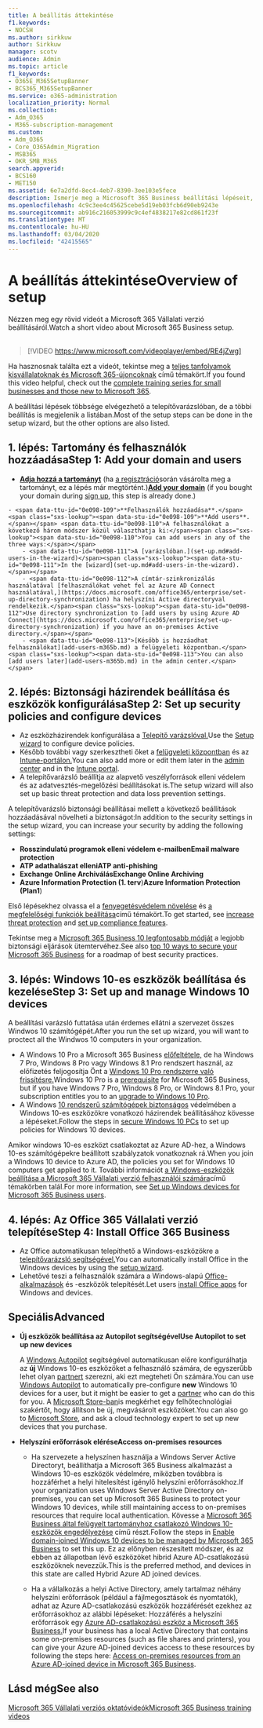 ```yaml
---
title: A beállítás áttekintése
f1.keywords:
- NOCSH
ms.author: sirkkuw
author: Sirkkuw
manager: scotv
audience: Admin
ms.topic: article
f1_keywords:
- O365E_M365SetupBanner
- BCS365_M365SetupBanner
ms.service: o365-administration
localization_priority: Normal
ms.collection:
- Adm_O365
- M365-subscription-management
ms.custom:
- Adm_O365
- Core_O365Admin_Migration
- MSB365
- OKR_SMB_M365
search.appverid:
- BCS160
- MET150
ms.assetid: 6e7a2dfd-8ec4-4eb7-8390-3ee103e5fece
description: Ismerje meg a Microsoft 365 Business beállítási lépéseit, az előfizetéstől kezdve a tartomány és a felhasználók hozzáadásán át a biztonsági házirendek beállításáig stb.
ms.openlocfilehash: 4c9c3ee4c45625cebe5d19eb03fcb6d90eb9243e
ms.sourcegitcommit: ab916c216053999c9c4ef4838217e82cd861f23f
ms.translationtype: MT
ms.contentlocale: hu-HU
ms.lasthandoff: 03/04/2020
ms.locfileid: "42415565"
---
```

# <a name="overview-of-setup"></a><span data-ttu-id="0e098-103">A beállítás áttekintése</span><span class="sxs-lookup"><span data-stu-id="0e098-103">Overview of setup</span></span>

<span data-ttu-id="0e098-104">Nézzen meg egy rövid videót a Microsoft 365 Vállalati verzió beállításáról.</span><span class="sxs-lookup"><span data-stu-id="0e098-104">Watch a short video about Microsoft 365 Business setup.</span></span><br><br>

> [!VIDEO https://www.microsoft.com/videoplayer/embed/RE4jZwg] 

<span data-ttu-id="0e098-105">Ha hasznosnak találta ezt a videót, tekintse meg a [teljes tanfolyamok kisvállalatoknak és Microsoft 365-újoncoknak](https://support.office.com/article/6ab4bbcd-79cf-4000-a0bd-d42ce4d12816) című témakört.</span><span class="sxs-lookup"><span data-stu-id="0e098-105">If you found this video helpful, check out the [complete training series for small businesses and those new to Microsoft 365](https://support.office.com/article/6ab4bbcd-79cf-4000-a0bd-d42ce4d12816).</span></span>

<span data-ttu-id="0e098-106">A beállítási lépések többsége elvégezhető a telepítővarázslóban, de a többi beállítás is megjelenik a listában.</span><span class="sxs-lookup"><span data-stu-id="0e098-106">Most of the setup steps can be done in the setup wizard, but the other options are also listed.</span></span>

## <a name="step-1-add-your-domain-and-users"></a><span data-ttu-id="0e098-107">1. lépés: Tartomány és felhasználók hozzáadása</span><span class="sxs-lookup"><span data-stu-id="0e098-107">Step 1: Add your domain and users</span></span>

   - <span data-ttu-id="0e098-108">**[Adja hozzá a tartományt](set-up.md#add-your-domain-to-personalize-sign-in)** (ha [a regisztráció](sign-up.md)során vásárolta meg a tartományt, ez a lépés már megtörtént.)</span><span class="sxs-lookup"><span data-stu-id="0e098-108">**[Add your domain](set-up.md#add-your-domain-to-personalize-sign-in)** (if you bought your domain during [sign up](sign-up.md), this step is already done.)</span></span>

    - <span data-ttu-id="0e098-109">**Felhasználók hozzáadása**.</span><span class="sxs-lookup"><span data-stu-id="0e098-109">**Add users**.</span></span> <span data-ttu-id="0e098-110">A felhasználókat a következő három módszer közül választhatja ki:</span><span class="sxs-lookup"><span data-stu-id="0e098-110">You can add users in any of the three ways:</span></span>
        - <span data-ttu-id="0e098-111">A [varázslóban.](set-up.md#add-users-in-the-wizard)</span><span class="sxs-lookup"><span data-stu-id="0e098-111">In the [wizard](set-up.md#add-users-in-the-wizard).</span></span>
        - <span data-ttu-id="0e098-112">A címtár-szinkronizálás használatával [felhasználókat vehet fel az Azure AD Connect használatával,](https://docs.microsoft.com/office365/enterprise/set-up-directory-synchronization) ha helyszíni Active directoryval rendelkezik.</span><span class="sxs-lookup"><span data-stu-id="0e098-112">Use directory synchronization to [add users by using Azure AD Connect](https://docs.microsoft.com/office365/enterprise/set-up-directory-synchronization) if you have an on-premises Active directory.</span></span>
        - <span data-ttu-id="0e098-113">[Később is hozzáadhat felhasználókat](add-users-m365b.md) a felügyeleti központban.</span><span class="sxs-lookup"><span data-stu-id="0e098-113">You can also [add users later](add-users-m365b.md) in the admin center.</span></span>
## <a name="step-2-set-up-security-policies-and-configure-devices"></a><span data-ttu-id="0e098-114">2. lépés: Biztonsági házirendek beállítása és eszközök konfigurálása</span><span class="sxs-lookup"><span data-stu-id="0e098-114">Step 2: Set up security policies and configure devices</span></span> 

  - <span data-ttu-id="0e098-115">Az eszközházirendek konfigurálása a [Telepítő varázslóval.](set-up.md#protect-your-organization)</span><span class="sxs-lookup"><span data-stu-id="0e098-115">Use the [Setup wizard](set-up.md#protect-your-organization) to configure device policies.</span></span> 
  - <span data-ttu-id="0e098-116">Később további vagy szerkesztheti őket a [felügyeleti központban](view-policies-and-devices.md) és az [Intune-portálon.](https://docs.microsoft.com/intune/tutorial-walkthrough-intune-portal)</span><span class="sxs-lookup"><span data-stu-id="0e098-116">You can also add more or edit them later in the [admin center](view-policies-and-devices.md) and in the [Intune portal](https://docs.microsoft.com/intune/tutorial-walkthrough-intune-portal).</span></span>
  - <span data-ttu-id="0e098-117">A telepítővarázsló beállítja az alapvető veszélyforrások elleni védelem és az adatvesztés-megelőzési beállításokat is.</span><span class="sxs-lookup"><span data-stu-id="0e098-117">The setup wizard will also set up basic threat protection and data loss prevention settings.</span></span>
  
  <span data-ttu-id="0e098-118">A telepítővarázsló biztonsági beállításai mellett a következő beállítások hozzáadásával növelheti a biztonságot:</span><span class="sxs-lookup"><span data-stu-id="0e098-118">In addition to the security settings in the setup wizard, you can increase your security by adding the following settings:</span></span>

- <span data-ttu-id="0e098-119">**Rosszindulatú programok elleni védelem e-mailben**</span><span class="sxs-lookup"><span data-stu-id="0e098-119">**Email malware protection**</span></span>
- <span data-ttu-id="0e098-120">**ATP adathalászat elleni**</span><span class="sxs-lookup"><span data-stu-id="0e098-120">**ATP anti-phishing**</span></span>
- <span data-ttu-id="0e098-121">**Exchange Online Archiválás**</span><span class="sxs-lookup"><span data-stu-id="0e098-121">**Exchange Online Archiving**</span></span>
- <span data-ttu-id="0e098-122">**Azure Information Protection (1. terv**)</span><span class="sxs-lookup"><span data-stu-id="0e098-122">**Azure Information Protection (Plan1**)</span></span>

<span data-ttu-id="0e098-123">Első lépésekhez olvassa el a [fenyegetésvédelem növelése](increase-threat-protection.md) és [a megfelelőségi funkciók beállítása](set-up-compliance.md)című témakört.</span><span class="sxs-lookup"><span data-stu-id="0e098-123">To get started, see [increase threat protection](increase-threat-protection.md) and [set up compliance features](set-up-compliance.md).</span></span>

<span data-ttu-id="0e098-124">Tekintse meg a [Microsoft 365 Business 10 legfontosabb módját](https://docs.microsoft.com/office365/admin/security-and-compliance/secure-your-business-data) a legjobb biztonsági eljárások ütemtervéhez.</span><span class="sxs-lookup"><span data-stu-id="0e098-124">See also [top 10 ways to secure your Microsoft 365 Business](https://docs.microsoft.com/office365/admin/security-and-compliance/secure-your-business-data) for a roadmap of best security practices.</span></span>

## <a name="step-3-set-up-and-manage-windows-10-devices"></a><span data-ttu-id="0e098-125">3. lépés: Windows 10-es eszközök beállítása és kezelése</span><span class="sxs-lookup"><span data-stu-id="0e098-125">Step 3: Set up and manage Windows 10 devices</span></span>

<span data-ttu-id="0e098-126">A beállítási varázsló futtatása után érdemes ellátni a szervezet összes Windwos 10 számítógépét.</span><span class="sxs-lookup"><span data-stu-id="0e098-126">After you run the set up wizard, you will want to proctect all the Windwos 10 computers in your organization.</span></span>
  
- <span data-ttu-id="0e098-127">A Windows 10 Pro a Microsoft 365 Business [előfeltétele,](pre-requisites-for-data-protection.md) de ha Windows 7 Pro, Windows 8 Pro vagy Windows 8.1 Pro rendszert használ, az előfizetés feljogosítja Önt a [Windows 10 Pro rendszerre való frissítésre.](https://docs.microsoft.com/microsoft-365/business/upgrade-to-windows-pro-creators-update)</span><span class="sxs-lookup"><span data-stu-id="0e098-127">Windows 10 Pro is a [prerequisite](pre-requisites-for-data-protection.md) for Microsoft 365 Business, but if you have Windows 7 Pro, Windows 8 Pro, or Windows 8.1 Pro, your subscription entitles you to an [upgrade to  Windows 10 Pro](https://docs.microsoft.com/microsoft-365/business/upgrade-to-windows-pro-creators-update).</span></span>
- <span data-ttu-id="0e098-128">A Windows [10 rendszerű számítógépek biztonságos](secure-win-10-pcs.md) védelmében a Windows 10-es eszközökre vonatkozó házirendek beállításához kövesse a lépéseket.</span><span class="sxs-lookup"><span data-stu-id="0e098-128">Follow the steps in [secure Windows 10 PCs](secure-win-10-pcs.md) to set up policies for Windows 10 devices.</span></span>

<span data-ttu-id="0e098-129">Amikor windows 10-es eszközt csatlakoztat az Azure AD-hez, a Windows 10-es számítógépekre beállított szabályzatok vonatkoznak rá.</span><span class="sxs-lookup"><span data-stu-id="0e098-129">When you join a Windows 10 device to Azure AD, the policies you set for Windows 10 computers get applied to it.</span></span> <span data-ttu-id="0e098-130">További információt [a Windows-eszközök beállítása a Microsoft 365 Vállalati verzió felhasználói számára](set-up-windows-devices.md)című témakörben talál.</span><span class="sxs-lookup"><span data-stu-id="0e098-130">For more information, see [Set up Windows devices for Microsoft 365 Business users](set-up-windows-devices.md).</span></span>

## <a name="step-4-install-office-365-business"></a><span data-ttu-id="0e098-131">4. lépés: Az Office 365 Vállalati verzió telepítése</span><span class="sxs-lookup"><span data-stu-id="0e098-131">Step 4: Install Office 365 Business</span></span>
- <span data-ttu-id="0e098-132">Az Office automatikusan telepíthető a Windows-eszközökre a [telepítővarázsló segítségével.](set-up.md#deploy-office-365-client-apps)</span><span class="sxs-lookup"><span data-stu-id="0e098-132">You can automatically install Office in the Windows devices by using the [setup wizard](set-up.md#deploy-office-365-client-apps).</span></span>
- <span data-ttu-id="0e098-133">Lehetővé teszi a felhasználók számára a Windows-alapú [Office-alkalmazások](https://docs.microsoft.com/office365/admin/setup/install-applications) és -eszközök telepítését.</span><span class="sxs-lookup"><span data-stu-id="0e098-133">Let users [install Office apps](https://docs.microsoft.com/office365/admin/setup/install-applications) for Windows and devices.</span></span>
     
## <a name="advanced"></a><span data-ttu-id="0e098-134">Speciális</span><span class="sxs-lookup"><span data-stu-id="0e098-134">Advanced</span></span>
- <span data-ttu-id="0e098-135">**Új eszközök beállítása az Autopilot segítségével**</span><span class="sxs-lookup"><span data-stu-id="0e098-135">**Use Autopilot to set up new devices**</span></span>
            
     <span data-ttu-id="0e098-136">A [Windows Autopilot](add-autopilot-devices-and-profile.md) segítségével automatikusan előre konfigurálhatja az **új** Windows 10-es eszközöket a felhasználó számára, de egyszerűbb lehet olyan [partnert](https://www.microsoft.com/solution-providers/search) szerezni, aki ezt megteheti Ön számára.</span><span class="sxs-lookup"><span data-stu-id="0e098-136">You can use [Windows Autopilot](add-autopilot-devices-and-profile.md) to automatically pre-configure **new** Windows 10 devices for a user, but it might be easier to get a [partner](https://www.microsoft.com/solution-providers/search) who can do this for you.</span></span> <span data-ttu-id="0e098-137">A [Microsoft Store-ban](https://go.microsoft.com/fwlink/?linkid=874598)is megkérhet egy felhőtechnológiai szakértőt, hogy állítson be új, megvásárolt eszközöket.</span><span class="sxs-lookup"><span data-stu-id="0e098-137">You can also go to [Microsoft Store](https://go.microsoft.com/fwlink/?linkid=874598), and ask a cloud technology expert to set up new devices that you purchase.</span></span>

- <span data-ttu-id="0e098-138">**Helyszíni erőforrások elérése**</span><span class="sxs-lookup"><span data-stu-id="0e098-138">**Access on-premises resources**</span></span>

     - <span data-ttu-id="0e098-139">Ha szervezete a helyszínen használja a Windows Server Active Directoryt, beállíthatja a Microsoft 365 Business alkalmazást a Windows 10-es eszközök védelmére, miközben továbbra is hozzáférhet a helyi hitelesítést igénylő helyszíni erőforrásokhoz.</span><span class="sxs-lookup"><span data-stu-id="0e098-139">If your organization uses Windows Server Active Directory on-premises, you can set up Microsoft 365 Business to protect your Windows 10 devices, while still maintaining access to on-premises resources that require local authentication.</span></span> <span data-ttu-id="0e098-140">Kövesse a [Microsoft 365 Business által felügyelt tartományhoz csatlakozó Windows 10-eszközök engedélyezése](manage-windows-devices.md) című részt.</span><span class="sxs-lookup"><span data-stu-id="0e098-140">Follow the steps in [Enable domain-joined Windows 10 devices to be managed by Microsoft 365 Business](manage-windows-devices.md) to set this up.</span></span> <span data-ttu-id="0e098-141">Ez az előnyben részesített módszer, és az ebben az állapotban lévő eszközöket hibrid Azure AD-csatlakozású eszközöknek nevezzük.</span><span class="sxs-lookup"><span data-stu-id="0e098-141">This is the preferred method, and devices in this state are called Hybrid Azure AD joined devices.</span></span>

    - <span data-ttu-id="0e098-142">Ha a vállalkozás a helyi Active Directory, amely tartalmaz néhány helyszíni erőforrások (például a fájlmegosztások és nyomtatók), adhat az Azure AD-csatlakozású eszközök hozzáférését ezekhez az erőforrásokhoz az alábbi lépéseket: Hozzáférés a helyszíni erőforrások egy [Azure AD-csatlakozású eszköz a Microsoft 365 Business.](access-resources.md)</span><span class="sxs-lookup"><span data-stu-id="0e098-142">If your business has a local Active Directory that contains some on-premises resources (such as file shares and printers), you can give your Azure AD-joined devices access to these resources by following the steps here: [Access on-premises resources from an Azure AD-joined device in Microsoft 365 Business](access-resources.md).</span></span>

## <a name="see-also"></a><span data-ttu-id="0e098-143">Lásd még</span><span class="sxs-lookup"><span data-stu-id="0e098-143">See also</span></span>

[<span data-ttu-id="0e098-144">Microsoft 365 Vállalati verziós oktatóvideók</span><span class="sxs-lookup"><span data-stu-id="0e098-144">Microsoft 365 Business training videos</span></span>](https://support.office.com/article/6ab4bbcd-79cf-4000-a0bd-d42ce4d12816)

